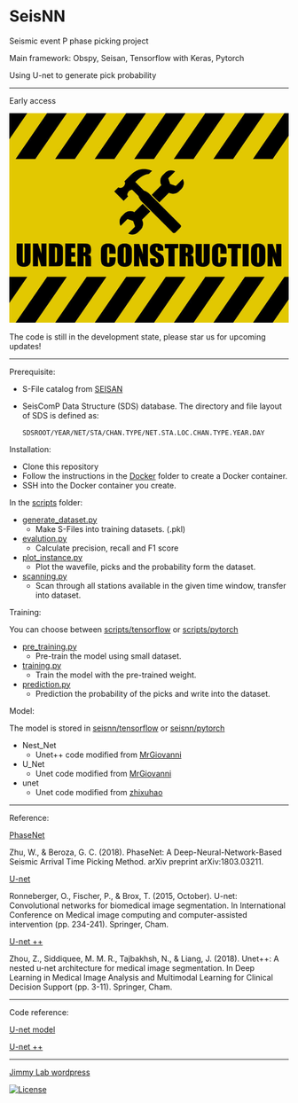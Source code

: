 # SeisNN

Seismic event P phase picking project

Main framework: Obspy, Seisan, Tensorflow with Keras, Pytorch

Using U-net to generate pick probability

---

Early access

![Under Construction](Construction.jpg)

The code is still in the development state, please star us for upcoming updates!

---

Prerequisite:

- S-File catalog from [SEISAN](http://seisan.info/)
- SeisComP Data Structure (SDS) database. The directory and file layout of SDS is defined as:

      SDSROOT/YEAR/NET/STA/CHAN.TYPE/NET.STA.LOC.CHAN.TYPE.YEAR.DAY

Installation:

- Clone this repository
- Follow the instructions in the [Docker](docker) folder to create a Docker container.
- SSH into the Docker container you create.

In the [scripts](scripts) folder:
 
- [generate_dataset.py](scripts/generate_dataset.py)
  - Make S-Files into training datasets. (.pkl)
- [evalution.py](scripts/evaluation.py)
  - Calculate precision, recall and F1 score
- [plot_instance.py](scripts/plot_instance.py)
  - Plot the wavefile, picks and the probability form the dataset.
- [scanning.py](scripts/scanning.py)
  - Scan through all stations available in the given time window, transfer into dataset.
  
Training:

You can choose between [scripts/tensorflow](scripts/tensorflow) or [scripts/pytorch](scripts/pytorch)

- [pre_training.py](scripts/tensorflow/pre_training.py)
  - Pre-train the model using small dataset.
- [training.py](scripts/tensorflow/training.py)
  - Train the model with the pre-trained weight.
- [prediction.py](scripts/tensorflow/prediction.py)
  - Prediction the probability of the picks and write into the dataset.

Model:

The model is stored in [seisnn/tensorflow](seisnn/tensorflow) or [seisnn/pytorch](seisnn/pytorch) 

- Nest_Net
  - Unet++ code modified from [MrGiovanni](https://github.com/MrGiovanni/Nested-UNet/blob/master/model_logic.py)
- U_Net
  - Unet code modified from [MrGiovanni](https://github.com/MrGiovanni/Nested-UNet/blob/master/model_logic.py)
- unet
  - Unet code modified from [zhixuhao](https://github.com/zhixuhao/unet/blob/master/model.py)


---

Reference:

 [PhaseNet](https://arxiv.org/abs/1803.03211)
 
 Zhu, W., & Beroza, G. C. (2018). PhaseNet: A Deep-Neural-Network-Based Seismic Arrival Time Picking Method. arXiv preprint arXiv:1803.03211.
 
 [U-net](https://lmb.informatik.uni-freiburg.de/people/ronneber/u-net/)
 
 Ronneberger, O., Fischer, P., & Brox, T. (2015, October). U-net: Convolutional networks for biomedical image segmentation. In International Conference on Medical image computing and computer-assisted intervention (pp. 234-241). Springer, Cham.
 
 [U-net ++](https://doi.org/10.1007/978-3-030-00889-5_1)
  
 Zhou, Z., Siddiquee, M. M. R., Tajbakhsh, N., & Liang, J. (2018). Unet++: A nested u-net architecture for medical image segmentation. In Deep Learning in Medical Image Analysis and Multimodal Learning for Clinical Decision Support (pp. 3-11). Springer, Cham.
 
 ---
 
 Code reference:
 
  [U-net model](https://github.com/zhixuhao/unet)
  
  [U-net ++](https://github.com/MrGiovanni/Nested-UNet)

---

[Jimmy Lab wordpress](https://jimmylab.wordpress.com/)
 
[![License](http://img.shields.io/:license-mit-blue.svg?style=flat-square)](http://badges.mit-license.org)
